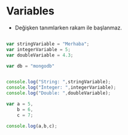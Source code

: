 # Variables

* Değişken tanımlarken rakam ile başlanmaz. 

~~~javascript

var stringVariable = "Merhaba";
var integerVariable = 5;
var doubleVariable = 4.3;

var db = "mongodb"


console.log("String: ",stringVariable);
console.log("İnteger: ",integerVariable);
console.log("Double: ",doubleVariable);

var a = 5,
    b = 6,
    c = 7;

console.log(a,b,c);    
~~~
